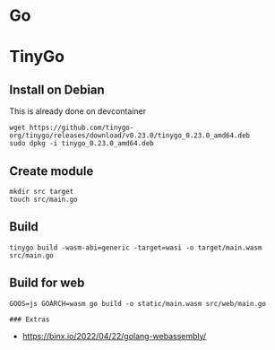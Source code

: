 # Go

# TinyGo

## Install on Debian
This is already done on devcontainer
```
wget https://github.com/tinygo-org/tinygo/releases/download/v0.23.0/tinygo_0.23.0_amd64.deb
sudo dpkg -i tinygo_0.23.0_amd64.deb
```

## Create module
```
mkdir src target
touch src/main.go
```

## Build
```
tinygo build -wasm-abi=generic -target=wasi -o target/main.wasm src/main.go
```

## Build for web
```
GOOS=js GOARCH=wasm go build -o static/main.wasm src/web/main.go
```
    ### Extras
- https://binx.io/2022/04/22/golang-webassembly/

